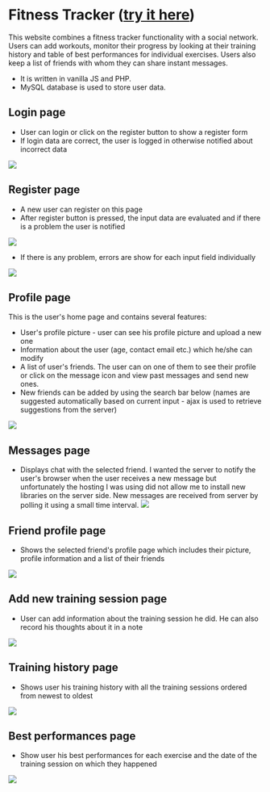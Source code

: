 # Fitness Tracker ([try it here](http://peterdrevicky.php5.cz/Fitness-Tracker/))
This website combines a fitness tracker functionality with a social network. Users can add workouts, monitor their progress by looking at their training history and table of best performances for individual exercises. Users also keep a list of friends with whom they can share instant messages. 

- It is written in vanilla JS and PHP.
- MySQL database is used to store user data.

## Login page  
  - User can login or click on the register button to show a register form
  - If login data are correct, the user is logged in otherwise notified about incorrect data
  
  ![](https://github.com/pdrevicky/Fitness-Tracker/blob/master/images/register_php.png)
  
## Register page
  - A new user can register on this page
  - After register button is pressed, the input data are evaluated and if there is a problem the user is notified
  
  ![](https://github.com/pdrevicky/Fitness-Tracker/blob/master/images/register_php_success.png)
  
  - If there is any problem, errors are show for each input field individually
  
  ![](https://github.com/pdrevicky/Fitness-Tracker/blob/master/images/register_php_errors.png)
  
## Profile page
  This is the user's home page and contains several features:
  - User's profile picture - user can see his profile picture and upload a new one
  - Information about the user (age, contact email etc.) which he/she can modify
  - A list of user's friends. The user can on one of them to see their profile 
  or click on the message icon and view past messages and send new ones.
  - New friends can be added by using the search bar below (names are suggested automatically based on current input - ajax is used to retrieve suggestions from the server)
  
  ![](https://github.com/pdrevicky/Fitness-Tracker/blob/master/images/profile.png)
  
## Messages page
  - Displays chat with the selected friend. I wanted the server to notify the user's browser when the user receives a new message but unfortunately the hosting I was using did not allow me to install new libraries on the server side. New messages are received from server by polling it using a small time interval.
  ![](https://github.com/pdrevicky/Fitness-Tracker/blob/master/images/messages.png)
  
## Friend profile page
  - Shows the selected friend's profile page which includes their picture, profile information and a list of their friends
  
 ![](https://github.com/pdrevicky/Fitness-Tracker/blob/master/images/friend_profile.png)
 
## Add new training session page
  - User can add information about the training session he did. He can also record his thoughts about it in a note
  
  ![](https://github.com/pdrevicky/Fitness-Tracker/blob/master/images/add_new_training.png)
  
## Training history page
  - Shows user his training history with all the training sessions ordered from newest to oldest
  
  ![](https://github.com/pdrevicky/Fitness-Tracker/blob/master/images/training_history.png)
  
## Best performances page
 - Show user his best performances for each exercise and the date of the training session on which they happened
 
 ![](https://github.com/pdrevicky/Fitness-Tracker/blob/master/images/best_performances.png)
